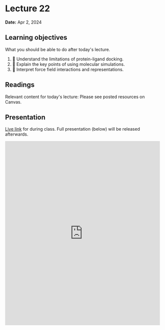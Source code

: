# Lecture 22

**Date:** Apr 2, 2024

## Learning objectives

What you should be able to do after today's lecture.

1.  🧮 Understand the limitations of protein-ligand docking.
2.  🧮 Explain the key points of using molecular simulations.
3.  🧮 Interpret force field interactions and representations.

## Readings

Relevant content for today's lecture: Please see posted resources on Canvas.

## Presentation

[Live link](https://slides.com/d/HMMnMpE/live) for during class.
Full presentation (below) will be released afterwards.

<iframe src="https://slides.com/aalexmmaldonado/biosc1540-2024s-l22/embed?byline=hidden&share=hidden" width="100%" height="600" title="biosc1540-2024s-L22" scrolling="no" frameborder="0" webkitallowfullscreen mozallowfullscreen allowfullscreen></iframe>
